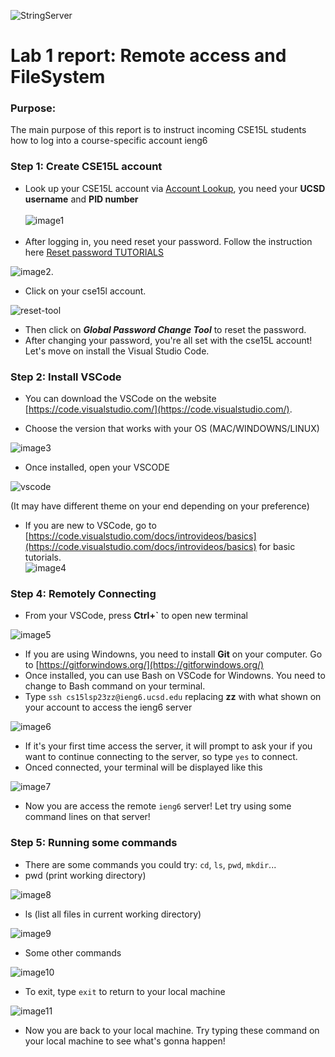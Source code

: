 ![StringServer](https://user-images.githubusercontent.com/112384009/233736815-04777cc2-3878-41a3-aa09-d94938d94829.jpg)
# Lab 1 report: Remote access and FileSystem
### Purpose:
The main purpose of this report is to instruct incoming CSE15L students how to log into a course-specific account ieng6
### Step 1: Create CSE15L account

* Look up your CSE15L account via [Account Lookup](https://sdacs.ucsd.edu/~icc/index.php), you need your **UCSD username** and **PID number**\
\
![image1](https://user-images.githubusercontent.com/112384009/230851910-003311f0-d73e-4023-8b7b-c138e7354a68.jpg)
<br><br/>
* After logging in, you need reset your password. Follow the instruction here [Reset password TUTORIALS](https://drive.google.com/file/d/17IDZn8Qq7Q0RkYMxdiIR0o6HJ3B5YqSW/view)


![image2](https://user-images.githubusercontent.com/112384009/231072179-9846b7dc-75c0-4ec9-b702-abde40698ff0.jpg).

* Click on your cse15l account.

![reset-tool](https://user-images.githubusercontent.com/112384009/231072934-afad7e87-fc89-4e66-9452-050e5bad48fc.jpg)

* Then click on ***Global Password Change Tool*** to reset the password.
* After changing your password, you're all set with the cse15L account! Let's move on install the Visual Studio Code. 



### Step 2: Install VSCode

* You can download the VSCode on the website [https://code.visualstudio.com/](https://code.visualstudio.com/).

* Choose the version that works with your OS (MAC/WINDOWNS/LINUX)

![image3](https://user-images.githubusercontent.com/112384009/230851914-981e6064-740a-4fb6-9349-0ecaca090cf5.jpg)

* Once installed, open your VSCODE

![vscode](https://user-images.githubusercontent.com/112384009/230851932-8cd8e41b-f2f8-4801-860e-86661b41d950.jpg)

(It may have different theme on your end depending on your preference)

* If you are new to VSCode, go to [https://code.visualstudio.com/docs/introvideos/basics](https://code.visualstudio.com/docs/introvideos/basics) for basic tutorials.\
![image4](https://user-images.githubusercontent.com/112384009/230851916-99f2ea5a-0f1d-4bcf-b0dd-6937891ba66d.jpg)


### Step 4: Remotely Connecting

* From your VSCode, press **Ctrl+\`** to open new terminal

![image5](https://user-images.githubusercontent.com/112384009/230851918-3d03bb5f-6741-42f1-8eda-5369155aa34e.jpg)

  * If you are using Windowns, you need to install **Git** on your computer. Go to [https://gitforwindows.org/](https://gitforwindows.org/)
  * Once installed, you can use Bash on VSCode for Windowns. You need to change to Bash command on your terminal.
* Type `ssh cs15lsp23zz@ieng6.ucsd.edu` replacing **zz** with what shown on your account to access the ieng6 server

![image6](https://user-images.githubusercontent.com/112384009/230851919-98bb53d5-1c01-458e-b477-2e9e974a73f5.jpg)

* If it's your first time access the server, it will prompt to ask your if you want to continue connecting to the server, so type `yes` to connect.
* Onced connected, your terminal will be displayed like this

![image7](https://user-images.githubusercontent.com/112384009/230851920-8ce69061-b477-4827-a426-8c578a7eb0df.jpg)

* Now you are access the remote `ieng6` server! Let try using some command lines on that server!


### Step 5: Running some commands

* There are some commands you could try: `cd`, `ls`, `pwd`, `mkdir`...
* pwd (print working directory)

![image8](https://user-images.githubusercontent.com/112384009/230851922-959b9fa8-b16c-40ea-9b13-eeb2fb70546b.jpg)

* ls (list all files in current working directory)

![image9](https://user-images.githubusercontent.com/112384009/230851924-ebb323e7-203b-4cb0-9988-80dea3c4e8df.jpg)

* Some other commands

![image10](https://user-images.githubusercontent.com/112384009/230851927-a4a69e55-9dce-41af-bcb1-ecc1ea269af6.jpg)

* To exit, type `exit` to return to your local machine

![image11](https://user-images.githubusercontent.com/112384009/230851929-e30b4e6c-ee7a-4035-9d23-382c0b42dc8f.jpg)


* Now you are back to your local machine. Try typing these command on your local machine to see what's gonna happen!
